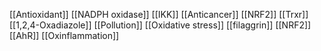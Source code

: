 [[Antioxidant]]
[[NADPH oxidase]]
[[IKK]]
[[Anticancer]]
[[NRF2]]
[[Trxr]]
[[1,2,4-Oxadiazole]]
[[Pollution]]
[[Oxidative stress]]
[[filaggrin]]
[[NRF2]]
[[AhR]]
[[Oxinflammation]]
